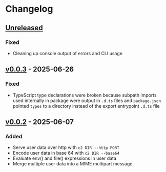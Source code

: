 # Changelog

## [Unreleased]

### Fixed

- Cleaning up console output of errors and CLI usage

## [v0.0.3] - 2025-06-26

### Fixed

- TypeScript type declarations were broken because subpath imports
  used internally in package were output in `.d.ts` files and
  `package.json` pointed `types` to a directory instead of the
  export entrypoint `.d.ts` file

## [v0.0.2] - 2025-06-07

### Added

- Serve user data over http with `c2 DIR --http PORT`
- Encode user data in base 64 with `c2 DIR --base64`
- Evaluate env() and file() expressions in user data
- Merge multiple user data into a MIME multipart message

[Unreleased]: https://github.com/eighty4/c2/compare/v0.0.3...HEAD
[v0.0.3]: https://github.com/eighty4/c2/compare/v0.0.2...v0.0.3
[v0.0.2]: https://github.com/eighty4/c2/releases/tag/v0.0.2
